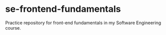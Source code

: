 # se-frontend-fundamentals
Practice repository for front-end fundamentals in my Software Engineering course.
